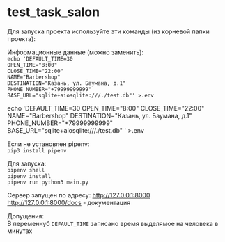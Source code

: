 # test_task_salon
Для запуска проекта используйте эти команды (из корневой папки проекта):

Информационные данные (можно заменить):
<br>
`echo 'DEFAULT_TIME=30`
<br>
`OPEN_TIME="8:00"`
<br>
`CLOSE_TIME="22:00"`
<br>
`NAME="Barbershop"`
<br>
`DESTINATION="Казань, ул. Баумана, д.1"`
<br>
`PHONE_NUMBER="+79999999999"`
<br>
`BASE_URL="sqlite+aiosqlite:///./test.db"' >.env`


echo 'DEFAULT_TIME=30 
OPEN_TIME="8:00"
CLOSE_TIME="22:00"
NAME="Barbershop"
DESTINATION="Казань, ул. Баумана, д.1"
PHONE_NUMBER="+79999999999"
BASE_URL="sqlite+aiosqlite:///./test.db" ' >.env

Если не установлен pipenv:
<br>
`pip3 install pipenv`

Для запуска:
<br>
`pipenv shell`
<br>
`pipenv install`
<br>
`pipenv run python3 main.py`

Сервер запущен по адресу: http://127.0.0.1:8000
<br>
http://127.0.0.1:8000/docs - документация

Допущения:
<br>
В переменнуб `DEFAULT_TIME` записано время выделямое на человека в минутах
